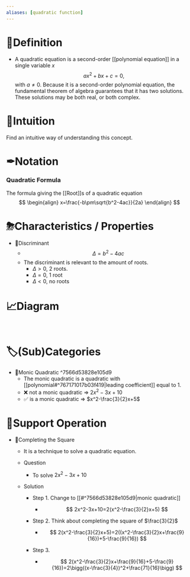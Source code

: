 ```yaml
---
aliases: [quadratic function]
---
```


# 📝Definition
- A quadratic equation is a second-order [[polynomial equation]] in a single variable $x$
  $$
  ax^2+bx+c=0, 	
  $$
  with $a\neq0$. Because it is a second-order polynomial equation, the fundamental theorem of algebra guarantees that it has two solutions. These solutions may be both real, or both complex.

# 🧠Intuition
Find an intuitive way of understanding this concept.

# ✒Notation
### Quadratic Formula
The formula giving the [[Root]]s of a quadratic equation
$$
\begin{align}
x=\frac{-b\pm\sqrt{b^2-4ac}}{2a}
\end{align}
$$

# ⛈Characteristics / Properties
- 📌Discriminant
    - $$
      \Delta = b^2-4ac
      $$
    - The discriminant is relevant to the amount of roots.
        - $\Delta>0$, 2 roots.
        - $\Delta=0$, 1 root
        - $\Delta<0$, no roots
        
# 📈Diagram
![name](../assets/name.png)

# 🏷(Sub)Categories
- 📌Monic Quadratic ^7566d53828e105d9
    - The monic quadratic is a quadratic with [[polynomial#^767171017b03f419|leading coefficient]] equal to 1.
    - ❌ not a monic quadratic => $2x^2-3x+10$
    - ✅ is a monic quadratic => $x^2-\frac{3}{2}x+5$
    
# 💫Support Operation
- 📌Completing the Square
    - It is a technique to solve a quadratic equation.
    - Question
        - To solve $2x^2-3x+10$
        
    - Solution
        - Step 1. Change to [[#^7566d53828e105d9|monic quadratic]]
            - $$
              2x^2-3x+10=2(x^2-\frac{3}{2}x+5)
              $$
            
        - Step 2. Think about completing the square of $\frac{3}{2}$
            - $$
              2(x^2-\frac{3}{2}x+5)=2((x^2-\frac{3}{2}x+\frac{9}{16})+5-\frac{9}{16})
              $$
            
        - Step 3.
            - $$
              2(x^2-\frac{3}{2}x+\frac{9}{16}+5-\frac{9}{16})=2\bigg((x-\frac{3}{4})^2+\frac{71}{16}\bigg)
              $$
            